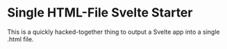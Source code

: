 # Single HTML-File Svelte Starter

This is a quickly hacked-together thing to output a Svelte app into a single .html file.
